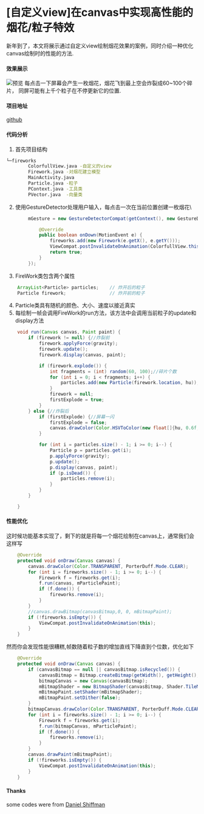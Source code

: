 \[自定义view\]在canvas中实现高性能的烟花/粒子特效
================================

新年到了，本文将展示通过自定义view绘制烟花效果的案例，同时介绍一种优化canvas绘制时的性能的方法.

#### 效果展示
![预览]()
每点击一下屏幕会产生一枚烟花，烟花飞到最上空会炸裂成60~100个碎片，
同屏可能有上千个粒子在不停更新它的位置.
#### 项目地址

[github](https://github.com/hotstu/FireWorks)

#### 代码分析
1. 首先项目结构

```bash
└─fireworks
        ColorfullView.java -自定义的view
        Firework.java -对烟花建立模型
        MainActivity.java
        Particle.java -粒子
        PContext.java -工具类
        PVector.java  -向量类
```
2. 使用GestureDetector处理用户输入，每点击一次在当前位置创建一枚烟花\

```java
        mGesture = new GestureDetectorCompat(getContext(), new GestureDetector.SimpleOnGestureListener() {

            @Override
            public boolean onDown(MotionEvent e) {
                fireworks.add(new Firework(e.getX(), e.getY()));
                ViewCompat.postInvalidateOnAnimation(ColorfullView.this);
                return true;
            }
        });
```
3. FireWork类包含两个属性

```java
    ArrayList<Particle> particles;    // 炸开后的粒子
    Particle firework;                // 炸开前的粒子
```
4. Particle类具有随机的颜色、大小、速度以接近真实
5. 每绘制一帧会调用FireWork的run方法，该方法中会调用当前粒子的update和display方法

```java
    void run(Canvas canvas, Paint paint) {
        if (firework != null) {//炸裂前
            firework.applyForce(gravity);
            firework.update();
            firework.display(canvas, paint);

            if (firework.explode()) {
                int fragments = (int) random(60, 100);//碎片个数
                for (int i = 0; i < fragments; i++) {
                    particles.add(new Particle(firework.location, hu));    // Add "num" amount of particles to the arraylist
                }
                firework = null;
                firstExplode = true;
            }
        } else {//炸裂后
            if (firstExplode) {//屏幕一闪
                firstExplode = false;
                canvas.drawColor(Color.HSVToColor(new float[]{hu, 0.6f, 0.6f}));
            }

            for (int i = particles.size() - 1; i >= 0; i--) {
                Particle p = particles.get(i);
                p.applyForce(gravity);
                p.update();
                p.display(canvas, paint);
                if (p.isDead()) {
                    particles.remove(i);
                }
            }
        }

    }
```

#### 性能优化
这时候功能基本实现了，剩下的就是将每一个烟花绘制在canvas上，通常我们会这样写

```java
    @Override
    protected void onDraw(Canvas canvas) {
        canvas.drawColor(Color.TRANSPARENT, PorterDuff.Mode.CLEAR);
        for (int i = fireworks.size() - 1; i >= 0; i--) {
            Firework f = fireworks.get(i);
            f.run(canvas, mParticlePaint);
            if (f.done()) {
                fireworks.remove(i);
            }
        }
        //canvas.drawBitmap(canvasBitmap,0, 0, mBitmapPaint);
        if (!fireworks.isEmpty()) {
            ViewCompat.postInvalidateOnAnimation(this);
        }
    }
```
然而你会发现性能很糟糕,帧数随着粒子数的增加直线下降直到个位数，优化如下

```java
    @Override
    protected void onDraw(Canvas canvas) {
        if (canvasBitmap == null || canvasBitmap.isRecycled()) {
            canvasBitmap = Bitmap.createBitmap(getWidth(), getHeight(), Bitmap.Config.ARGB_8888);
            bitmapCanvas = new Canvas(canvasBitmap);
            mBitmapShader = new BitmapShader(canvasBitmap, Shader.TileMode.CLAMP, Shader.TileMode.CLAMP);
            mBitmapPaint.setShader(mBitmapShader);
            mBitmapPaint.setDither(false);
        }
        bitmapCanvas.drawColor(Color.TRANSPARENT, PorterDuff.Mode.CLEAR);
        for (int i = fireworks.size() - 1; i >= 0; i--) {
            Firework f = fireworks.get(i);
            f.run(bitmapCanvas, mParticlePaint);
            if (f.done()) {
                fireworks.remove(i);
            }
        }
        canvas.drawPaint(mBitmapPaint);
        if (!fireworks.isEmpty()) {
            ViewCompat.postInvalidateOnAnimation(this);
        }
    }
```


#### Thanks
some codes were from [Daniel Shiffman](https://github.com/shiffman)

